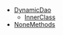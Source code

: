 <usage>

- [DynamicDao](/blob//docs/DynamicDao.md)
  - [InnerClass](/blob//docs/DynamicDao.InnerClass.md)
- [NoneMethods](/blob//docs/NoneMethods.md)

</usage>
